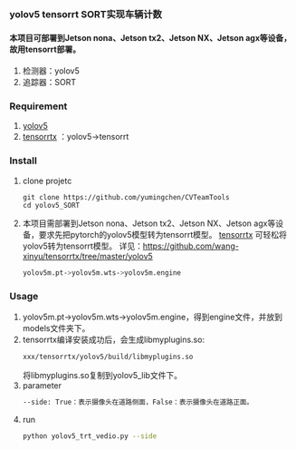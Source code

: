 ### yolov5 tensorrt SORT实现车辆计数
#### 本项目可部署到Jetson nona、Jetson tx2、Jetson NX、Jetson agx等设备，故用tensorrt部署。
1. 检测器：yolov5
2. 追踪器：SORT

### Requirement
1. [yolov5](https://github.com/ultralytics/yolov5)
2. [tensorrtx](https://github.com/wang-xinyu/tensorrtx) ：yolov5->tensorrt
### Install
1. clone projetc
    ```
    git clone https://github.com/yumingchen/CVTeamTools
    cd yolov5_SORT
    ```
2. 本项目需部署到Jetson nona、Jetson tx2、Jetson NX、Jetson agx等设备，要求先把pytorch的yolov5模型转为tensorrt模型。
[tensorrtx](https://github.com/wang-xinyu/tensorrtx) 可轻松将yolov5转为tensorrt模型。
详见：https://github.com/wang-xinyu/tensorrtx/tree/master/yolov5
    ```bash
    yolov5m.pt->yolov5m.wts->yolov5m.engine
    ```
### Usage
1. yolov5m.pt->yolov5m.wts->yolov5m.engine，得到engine文件，并放到models文件夹下。
2. tensorrtx编译安装成功后，会生成libmyplugins.so:
    ```bash
    xxx/tensorrtx/yolov5/build/libmyplugins.so 
    ```
   将libmyplugins.so复制到yolov5_lib文件下。
3. parameter
    ```bash
    --side: True：表示摄像头在道路侧面，False：表示摄像头在道路正面。
    ```
4. run
    ```bash
   python yolov5_trt_vedio.py --side
   ```
